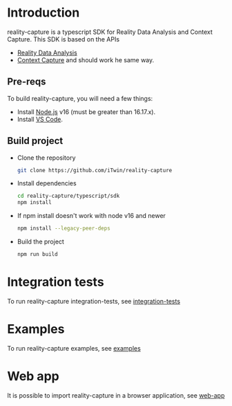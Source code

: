 # Introduction

reality-capture is a typescript SDK for Reality Data Analysis and Context Capture. This SDK is based on the APIs
- [Reality Data Analysis](https://developer.bentley.com/apis/realitydataanalysis/)
- [Context Capture](https://developer.bentley.com/apis/contextcapture/) 
and should work he same way.

## Pre-reqs

To build reality-capture, you will need a few things:

- Install [Node.js](https://nodejs.org/en/) v16 (must be greater than 16.17.x).
- Install [VS Code](https://code.visualstudio.com/).

## Build project

- Clone the repository

  ```sh
  git clone https://github.com/iTwin/reality-capture
  ```

- Install dependencies

  ```sh
  cd reality-capture/typescript/sdk
  npm install
  ```
- If npm install doesn't work with node v16 and newer

  ```sh
  npm install --legacy-peer-deps
  ```

- Build the project

  ```sh
  npm run build
  ```

# Integration tests

To run reality-capture integration-tests, see [integration-tests](./../integration-tests/README.md)

# Examples

To run reality-capture examples, see [examples](./../examples/README.md)

# Web app

It is possible to import reality-capture in a browser application, see [web-app](./../web-app/README.md)